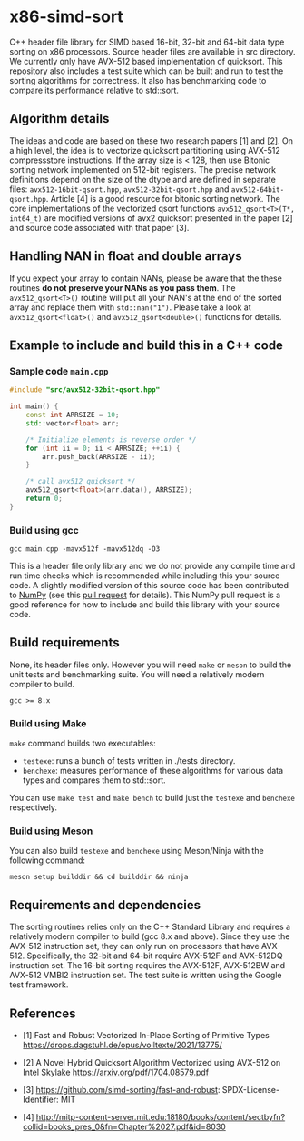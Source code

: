 # x86-simd-sort

C++ header file library for SIMD based 16-bit, 32-bit and 64-bit data type
sorting on x86 processors. Source header files are available in src directory.
We currently only have AVX-512 based implementation of quicksort. This
repository also includes a test suite which can be built and run to test the
sorting algorithms for correctness. It also has benchmarking code to compare
its performance relative to std::sort.

## Algorithm details

The ideas and code are based on these two research papers [1] and [2]. On a
high level, the idea is to vectorize quicksort partitioning using AVX-512
compressstore instructions. If the array size is < 128, then use Bitonic
sorting network implemented on 512-bit registers.  The precise network
definitions depend on the size of the dtype and are defined in separate files:
`avx512-16bit-qsort.hpp`, `avx512-32bit-qsort.hpp` and
`avx512-64bit-qsort.hpp`. Article [4] is a good resource for bitonic sorting
network. The core implementations of the vectorized qsort functions
`avx512_qsort<T>(T*, int64_t)` are modified versions of avx2 quicksort
presented in the paper [2] and source code associated with that paper [3].

## Handling NAN in float and double arrays

If you expect your array to contain NANs, please be aware that the these
routines **do not preserve your NANs as you pass them**. The
`avx512_qsort<T>()` routine will put all your NAN's at the end of the sorted
array and replace them with `std::nan("1")`. Please take a look at
`avx512_qsort<float>()` and `avx512_qsort<double>()` functions for details.

## Example to include and build this in a C++ code

### Sample code `main.cpp`

```cpp
#include "src/avx512-32bit-qsort.hpp"

int main() {
    const int ARRSIZE = 10;
    std::vector<float> arr;

    /* Initialize elements is reverse order */
    for (int ii = 0; ii < ARRSIZE; ++ii) {
        arr.push_back(ARRSIZE - ii);
    }

    /* call avx512 quicksort */
    avx512_qsort<float>(arr.data(), ARRSIZE);
    return 0;
}

```

### Build using gcc

```
gcc main.cpp -mavx512f -mavx512dq -O3
```

This is a header file only library and we do not provide any compile time and
run time checks which is recommended while including this your source code. A
slightly modified version of this source code has been contributed to
[NumPy](https://github.com/numpy/numpy) (see this [pull
request](https://github.com/numpy/numpy/pull/22315) for details). This NumPy
pull request is a good reference for how to include and build this library with
your source code.

## Build requirements

None, its header files only. However you will need `make` or `meson` to build
the unit tests and benchmarking suite. You will need a relatively modern
compiler to build.

```
gcc >= 8.x
```

### Build using Make

`make` command builds two executables:
- `testexe`: runs a bunch of tests written in ./tests directory.
- `benchexe`: measures performance of these algorithms for various data types
  and compares them to std::sort.

You can use `make test` and `make bench` to build just the `testexe` and
`benchexe` respectively.

### Build using Meson

You can also build `testexe` and `benchexe` using Meson/Ninja with the following
command:

```
meson setup builddir && cd builddir && ninja
```

## Requirements and dependencies

The sorting routines relies only on the C++ Standard Library and requires a
relatively modern compiler to build (gcc 8.x and above). Since they use the
AVX-512 instruction set, they can only run on processors that have AVX-512.
Specifically, the 32-bit and 64-bit require AVX-512F and AVX-512DQ instruction
set. The 16-bit sorting requires the AVX-512F, AVX-512BW and AVX-512 VMBI2
instruction set. The test suite is written using the Google test framework.

## References

* [1] Fast and Robust Vectorized In-Place Sorting of Primitive Types
    https://drops.dagstuhl.de/opus/volltexte/2021/13775/

* [2] A Novel Hybrid Quicksort Algorithm Vectorized using AVX-512 on Intel
Skylake https://arxiv.org/pdf/1704.08579.pdf

* [3] https://github.com/simd-sorting/fast-and-robust: SPDX-License-Identifier: MIT

* [4] http://mitp-content-server.mit.edu:18180/books/content/sectbyfn?collid=books_pres_0&fn=Chapter%2027.pdf&id=8030

